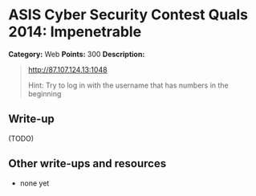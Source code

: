 # ASIS Cyber Security Contest Quals 2014: Impenetrable

**Category:** Web
**Points:** 300
**Description:**

> <http://87.107.124.13:1048>
>
> Hint: Try to log in with the username that has numbers in the beginning

## Write-up

(TODO)

## Other write-ups and resources

* none yet
